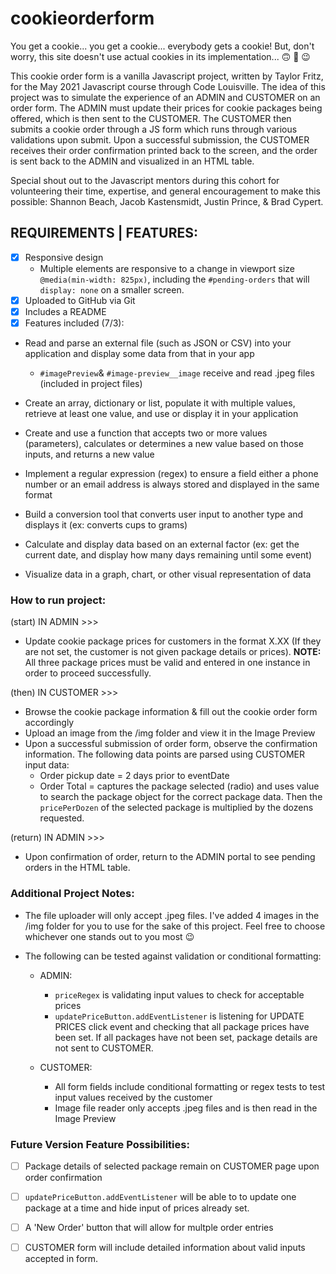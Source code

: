 # cookieorderform
You get a cookie... you get a cookie... everybody gets a cookie! But, don't worry, this site doesn't use actual cookies in its implementation... :upside_down_face: :rofl: :wink:

This cookie order form is a vanilla Javascript project, written by Taylor Fritz, for the May 2021 Javascript course through Code Louisville. The idea of this project was to simulate the experience of an ADMIN and CUSTOMER on an order form. The ADMIN must update their prices for cookie packages being offered, which is then sent to the CUSTOMER. The CUSTOMER then submits a cookie order through a JS form which runs through various validations upon submit. Upon a successful submission, the CUSTOMER receives their order confirmation printed back to the screen, and the order is sent back to the ADMIN and visualized in an HTML table. 

Special shout out to the Javascript mentors during this cohort for volunteering their time, expertise, and general encouragement to make this possible: Shannon Beach, Jacob Kastensmidt, Justin Prince, & Brad Cypert.

REQUIREMENTS | FEATURES:
--
- [x] Responsive design
    - Multiple elements are responsive to a change in viewport size `@media(min-width: 825px)`, including the `#pending-orders` that will `display: none` on a smaller screen.
- [x] Uploaded to GitHub via Git
- [x] Includes a README 
- [x] Features included (7/3):

- Read and parse an external file (such as JSON or CSV) into your application and display some data from that in your app
    - `#imagePreview`& `#image-preview__image` receive and read .jpeg files (included in project files)
    
- Create an array, dictionary or list, populate it with multiple values, retrieve at least one value, and use or display it in your application

- Create and use a function that accepts two or more values (parameters), calculates or determines a new value based on those inputs, and returns a new value

- Implement a regular expression (regex) to ensure a field either a phone number or an email address is always stored and displayed in the same format

- Build a conversion tool that converts user input to another type and displays it (ex: converts cups to grams)

- Calculate and display data based on an external factor (ex: get the current date, and display how many days remaining until some event)

- Visualize data in a graph, chart, or other visual representation of data

### How to run project: ###
(start) IN ADMIN >>>
- Update cookie package prices for customers in the format X.XX (If they are not set, the customer is not given package details or prices).
**NOTE:** All three package prices must be valid and entered in one instance in order to proceed successfully. 

(then) IN CUSTOMER >>>
- Browse the cookie package information & fill out the cookie order form accordingly
- Upload an image from the /img folder and view it in the Image Preview
- Upon a successful submission of order form, observe the confirmation information. The following data points are parsed using CUSTOMER input data: 
    - Order pickup date = 2 days prior to eventDate
    - Order Total = captures the package selected (radio) and uses value to search the package object for the correct package data. Then the `pricePerDozen` of the selected package is multiplied by the dozens requested.

(return) IN ADMIN >>>
- Upon confirmation of order, return to the ADMIN portal to see pending orders in the HTML table.


### Additional Project Notes: ###
   - The file uploader will only accept .jpeg files. I've added 4 images in the /img folder for you to use for the sake of this project. Feel free to choose whichever one stands out to you most :wink:
   
   - The following can be tested against validation or conditional formatting:
        - ADMIN: 
            - `priceRegex` is validating input values to check for acceptable prices
            - `updatePriceButton.addEventListener` is listening for UPDATE PRICES click event and checking that all package prices have been set. If all packages have not been set, package details are not sent to CUSTOMER. 

        - CUSTOMER: 
            - All form fields include conditional formatting or regex tests to test input values received by the customer
            - Image file reader only accepts .jpeg files and is then read in the Image Preview


### Future Version Feature Possibilities: ###
- [ ] Package details of selected package remain on CUSTOMER page upon order confirmation
- [ ] `updatePriceButton.addEventListener` will be able to to update one package at a time and hide input of prices already set. 
- [ ] A 'New Order' button that will allow for multple order entries
- [ ] CUSTOMER form will include detailed information about valid inputs accepted in form.



